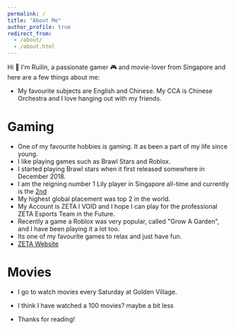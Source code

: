 ```yaml
---
permalink: /
title: "About Me"
author_profile: true
redirect_from: 
  - /about/
  - /about.html
---
```

Hi 👋 I'm Ruilin, a passionate gamer 🎮 and movie-lover from Singapore and here are a few things about me:

- My favourite subjects are English and Chinese. My CCA is Chinese Orchestra and I love hanging out with my friends.

# Gaming
- One of my favourite hobbies is gaming. It as been a part of my life since young.
- I like playing games such as Brawl Stars and Roblox.
- I started playing Brawl stars when it first released somewhere in December 2018.
- I am the reigning number 1 Lily player in Singapore all-time and currently is the  [2nd](https://brawlify.com/stats/brawler/Lily/Singapore)
- My highest global placement was top 2 in the world. 
- My Account is ZETA l VOID and I hope I can play for the professional ZETA Esports Team in the Future.
- Recently a game a Roblox was very popular, called "Grow A Garden", and I have been playing it a lot too.
- Its one of my favourite games to relax and just have fun.
-  [ZETA Website](https://liquipedia.net/brawlstars/ZETA_DIVISION)

# Movies
- I go to watch movies every Saturday at Golden Village.
- I think I have watched a 100 movies? maybe a bit less

- Thanks for reading!
